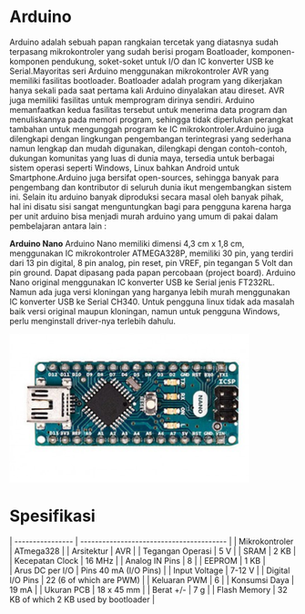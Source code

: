 # Arduino 
Arduino adalah sebuah papan rangkaian tercetak yang diatasnya sudah terpasang mikrokontroler
yang sudah berisi progam Boatloader, komponen-komponen pendukung, soket-soket untuk I/O
dan IC konverter USB ke Serial.Mayoritas seri Arduino menggunakan mikrokontroler AVR yang memiliki fasilitas bootloader.
Boatloader adalah program yang dikerjakan hanya sekali pada saat pertama kali Arduino
dinyalakan atau direset. AVR juga memiliki fasilitas untuk memprogram dirinya sendiri. Arduino
memanfaatkan kedua fasilitas tersebut untuk menerima data program dan menuliskannya pada
memori program, sehingga tidak diperlukan perangkat tambahan untuk mengunggah program ke
IC mikrokontroler.Arduino juga dilengkapi dengan lingkungan pengembangan terintegrasi yang sederhana namun
lengkap dan mudah digunakan, dilengkapi dengan contoh-contoh, dukungan komunitas yang
luas di dunia maya, tersedia untuk berbagai sistem operasi seperti Windows, Linux bahkan
Android untuk Smartphone.Arduino juga bersifat open-sources, sehingga banyak para pengembang dan kontributor di
seluruh dunia ikut mengembangkan sistem ini. Selain itu arduino banyak diproduksi secara masal
oleh banyak pihak, hal ini disatu sisi sangat menguntungkan bagi para pengguna karena harga
per unit arduino bisa menjadi murah
arduino yang umum di pakai dalam pembelajaran antara lain :

**Arduino Nano**
Arduino Nano memiliki dimensi 4,3 cm x 1,8 cm, menggunakan IC mikrokontroler
ATMEGA328P, memiliki 30 pin, yang terdiri dari 13 pin digital, 8 pin analog, pin reset, pin
VREF, pin tegangan 5 Volt dan pin ground. Dapat dipasang pada papan percobaan (project board).
Arduino Nano original menggunakan IC konverter USB ke Serial jenis FT232RL. Namun ada
juga versi kloningan yang harganya lebih murah menggunakan IC konverter USB ke Serial
CH340. Untuk pengguna linux tidak ada masalah baik versi original maupun kloningan, namun
untuk pengguna Windows, perlu menginstall driver-nya terlebih dahulu.


![Bentuk Fisik arduino nano](arduino_nano.PNG)


# Spesifikasi
| ---------------- | ---------------------------------------- |
| Mikrokontroler   | ATmega328                                |
| Arsitektur       | AVR                                      |
| Tegangan Operasi | 5 V                                      |
| SRAM             | 2 KB                                     |
| Kecepatan Clock  | 16 MHz                                   |
| Analog IN Pins   | 8                                        |
| EEPROM           | 1 KB                                     |                                  
| Arus DC per I/O  | Pins 40 mA (I/O Pins)                    |
| Input Voltage    | 7-12 V                                   |
| Digital I/O Pins | 22 (6 of which are PWM)                  |
| Keluaran PWM     | 6                                        |
| Konsumsi Daya    | 19 mA                                    |
| Ukuran PCB       | 18 x 45 mm                               |
| Berat +/-        | 7 g                                      |
| Flash Memory     | 32 KB of which 2 KB used by bootloader   |

